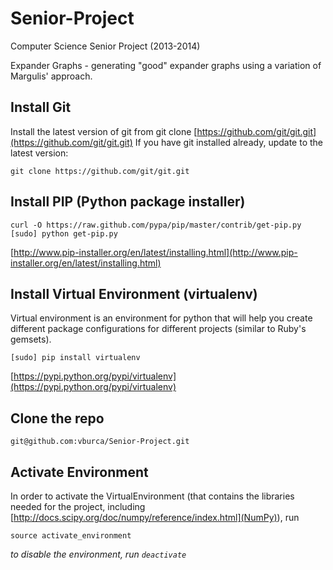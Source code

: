 Senior-Project
==============
Computer Science Senior Project (2013-2014)

Expander Graphs - generating "good" expander graphs using a variation of Margulis' approach.

## Install Git
Install the latest version of git from git clone [https://github.com/git/git.git](https://github.com/git/git.git)
If you have git installed already, update to the latest version:
    
    git clone https://github.com/git/git.git 


## Install PIP (Python package installer)

    curl -O https://raw.github.com/pypa/pip/master/contrib/get-pip.py
    [sudo] python get-pip.py

[http://www.pip-installer.org/en/latest/installing.html](http://www.pip-installer.org/en/latest/installing.html)


## Install Virtual Environment (virtualenv)
Virtual environment is an environment for python that will help you create different package configurations for different projects (similar to Ruby's gemsets).

    [sudo] pip install virtualenv

[https://pypi.python.org/pypi/virtualenv](https://pypi.python.org/pypi/virtualenv)


## Clone the repo

    git@github.com:vburca/Senior-Project.git


## Activate Environment
In order to activate the VirtualEnvironment (that contains the libraries needed for the project, including [http://docs.scipy.org/doc/numpy/reference/index.html](NumPy)), run

    source activate_environment
*to disable the environment, run `deactivate`*
